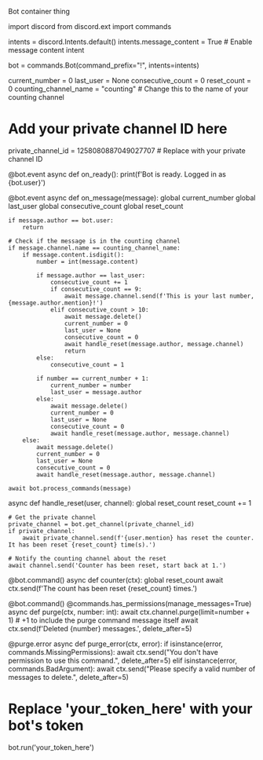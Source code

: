 Bot container thing

import discord
from discord.ext import commands

intents = discord.Intents.default()
intents.message_content = True  # Enable message content intent

bot = commands.Bot(command_prefix="!", intents=intents)

current_number = 0
last_user = None
consecutive_count = 0
reset_count = 0
counting_channel_name = "counting"  # Change this to the name of your counting channel

# Add your private channel ID here
private_channel_id = 1258080887049027707  # Replace with your private channel ID

@bot.event
async def on_ready():
    print(f'Bot is ready. Logged in as {bot.user}')

@bot.event
async def on_message(message):
    global current_number
    global last_user
    global consecutive_count
    global reset_count

    if message.author == bot.user:
        return

    # Check if the message is in the counting channel
    if message.channel.name == counting_channel_name:
        if message.content.isdigit():
            number = int(message.content)

            if message.author == last_user:
                consecutive_count += 1
                if consecutive_count == 9:
                    await message.channel.send(f'This is your last number, {message.author.mention}!')
                elif consecutive_count > 10:
                    await message.delete()
                    current_number = 0
                    last_user = None
                    consecutive_count = 0
                    await handle_reset(message.author, message.channel)
                    return
            else:
                consecutive_count = 1

            if number == current_number + 1:
                current_number = number
                last_user = message.author
            else:
                await message.delete()
                current_number = 0
                last_user = None
                consecutive_count = 0
                await handle_reset(message.author, message.channel)
        else:
            await message.delete()
            current_number = 0
            last_user = None
            consecutive_count = 0
            await handle_reset(message.author, message.channel)

    await bot.process_commands(message)

async def handle_reset(user, channel):
    global reset_count
    reset_count += 1
    
    # Get the private channel
    private_channel = bot.get_channel(private_channel_id)
    if private_channel:
        await private_channel.send(f'{user.mention} has reset the counter. It has been reset {reset_count} time(s).')
    
    # Notify the counting channel about the reset
    await channel.send('Counter has been reset, start back at 1.')

@bot.command()
async def counter(ctx):
    global reset_count
    await ctx.send(f'The count has been reset {reset_count} times.')

@bot.command()
@commands.has_permissions(manage_messages=True)
async def purge(ctx, number: int):
    await ctx.channel.purge(limit=number + 1)  # +1 to include the purge command message itself
    await ctx.send(f'Deleted {number} messages.', delete_after=5)

@purge.error
async def purge_error(ctx, error):
    if isinstance(error, commands.MissingPermissions):
        await ctx.send("You don't have permission to use this command.", delete_after=5)
    elif isinstance(error, commands.BadArgument):
        await ctx.send("Please specify a valid number of messages to delete.", delete_after=5)

# Replace 'your_token_here' with your bot's token
bot.run('your_token_here')
